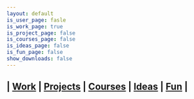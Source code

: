 ```yaml
---
layout: default
is_user_page: fasle
is_work_page: true
is_project_page: false
is_courses_page: false
is_ideas_page: false
is_fun_page: false
show_downloads: false
---
```


## | [Work](./work.html) | [Projects](./projects.html) | [Courses](./courses.html) | [Ideas](./ideas.html) | [Fun](./fun.html) |
